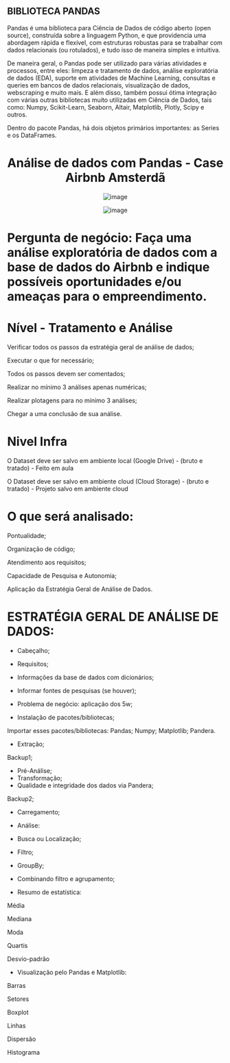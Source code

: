 ## BIBLIOTECA PANDAS

Pandas é uma biblioteca para Ciência de Dados de código aberto (open source), construída sobre a linguagem Python, e que providencia uma abordagem rápida e flexível, com estruturas robustas para se trabalhar com dados relacionais (ou rotulados), e tudo isso de maneira simples e intuitiva.

De maneira geral, o Pandas pode ser utilizado para várias atividades e processos, entre eles: limpeza e tratamento de dados, análise exploratória de dados (EDA), suporte em atividades de Machine Learning, consultas e queries em bancos de dados relacionais, visualização de dados, webscraping e muito mais. E além disso, também possui ótima integração com várias outras bibliotecas muito utilizadas em Ciência de Dados, tais como: Numpy, Scikit-Learn, Seaborn, Altair, Matplotlib, Plotly, Scipy e outros.

Dentro do pacote Pandas, há dois objetos primários importantes: as Series e os DataFrames.


<div align="center">

# Análise de dados com Pandas - Case Airbnb Amsterdã

<div align="center">
  
![image](https://github.com/IsabelCBarros/An-lise-de-dados-com-Pandas/assets/100105009/e05c86ad-2236-4f39-96ef-60b1d6feb436)

<div align="center">
  
![image](https://github.com/IsabelCBarros/An-lise-de-dados-com-Pandas/assets/100105009/f8f05ec4-11dc-4225-8978-175873b1b598)



<div align="left">

# Pergunta de negócio: Faça uma análise exploratória de dados com a base de dados do Airbnb e indique possíveis oportunidades e/ou ameaças para o empreendimento.


# Nível - Tratamento e Análise
Verificar todos os passos da estratégia geral de análise de dados;

Executar o que for necessário;

Todos os passos devem ser comentados;

Realizar no mínimo 3 análises apenas numéricas;

Realizar plotagens para no mínimo 3 análises;

Chegar a uma conclusão de sua análise.


# Nivel Infra
O Dataset deve ser salvo em ambiente local  (Google Drive) - (bruto e tratado) - Feito em aula

O Dataset deve ser salvo em ambiente cloud (Cloud Storage) - (bruto e tratado) - Projeto salvo em ambiente cloud


# O que será analisado:
Pontualidade;

Organização de código;

Atendimento aos requisitos;

Capacidade de Pesquisa e Autonomia;

Aplicação da Estratégia Geral de Análise de Dados.


# ESTRATÉGIA GERAL DE ANÁLISE DE DADOS:
* Cabeçalho;
  
* Requisitos;
  
* Informações da base de dados com dicionários;
  
* Informar fontes de pesquisas (se houver);
  
* Problema de negócio: aplicação dos 5w;
  
* Instalação de pacotes/bibliotecas;
  
 Importar esses pacotes/bibliotecas:
 Pandas;
 Numpy;
 Matplotlib;
 Pandera.

* Extração;
  
 Backup1;
 
* Pré-Análise;
* Transformação;
* Qualidade e integridade dos dados via Pandera;
  
 Backup2;
 
* Carregamento;

* Análise:
* Busca ou Localização;

* Filtro;

* GroupBy;

* Combinando filtro e agrupamento;

* Resumo de estatística:
  
 Média
 
 Mediana

 Moda
 
 Quartis
 
 Desvio-padrão

* Visualização pelo Pandas e Matplotlib:
  
 Barras
 
 Setores
 
 Boxplot
 
 Linhas
 
 Dispersão
 
 Histograma

